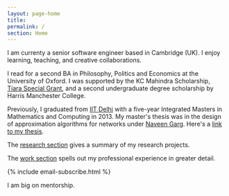 ```yaml
---
layout: page-home
title:  
permalink: /
section: Home
---
```



<!-- <img class='inset right' src='/1.jpg' title='Piyush Ahuja' width='130px' />   
 -->
 
I am currenty a senior software engineer based in Cambridge (UK). I enjoy learning, teaching, and creative collaborations. 

<!-- My long-term project, [Platonia](https://play.google.com/store/apps/details?id=com.platonialabs.platonia), can now be downloaded on Google playstore. One of the best way to learn is to teach it to someone. Platonia allows you to organize one-on-one meetups with people near you for learning-and-teaching. -->

I read for a second BA in Philosophy, Politics and Economics at the University of Oxford.  I was supported by the KC Mahindra Scholarship, [Tiara Special Grant](https://www.tiarafoundation.com/copy-of-tiara-special-grant), and a second undergraduate degree scholarship by Harris Manchester College.

Previously, I graduated from [IIT Delhi](https://en.wikipedia.org/wiki/Indian_Institute_of_Technology_Delhi) with a five-year Integrated Masters in Mathematics and Computing in 2013. My master's thesis was in the design of approximation algorithms for networks under [Naveen Garg](https://en.wikipedia.org/wiki/Naveen_Garg). Here's a [link to my thesis][thesis].  

The [research section](/research)  gives a summary of my research projects.

The [work section](/work)  spells out my professional experience in greater detail.  

{% include email-subscribe.html %}


[resumeFile]: ../files/piyush_resume.pdf 
[thesis]: ../files/research/thesis.pdf

I am big on mentorship. 
